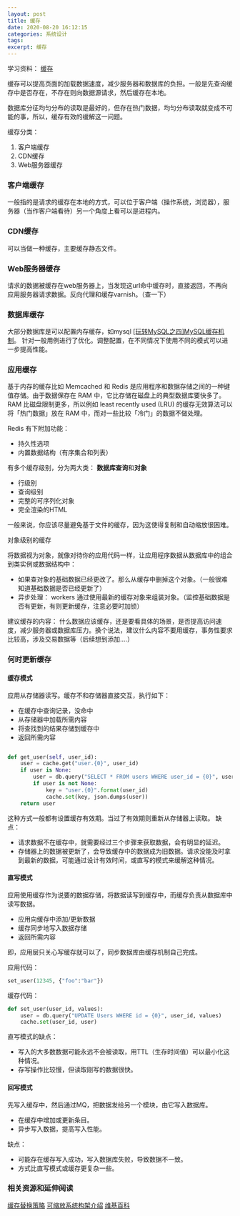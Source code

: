 ```yaml
---
layout: post
title: 缓存
date: 2020-08-20 16:12:15
categories: 系统设计
tags: 
excerpt: 缓存
---
```





学习资料：
[缓存](https://github.com/donnemartin/system-design-primer/blob/master/README-zh-Hans.md#%E7%BC%93%E5%AD%98)

缓存可以提高页面的加载数据速度，减少服务器和数据库的负担。一般是先查询缓存中是否存在，不存在则向数据源请求，然后缓存在本地。

数据库分征均匀分布的读取是最好的，但存在热门数据，均匀分布读取就变成不可能的事，所以，缓存有效的缓解这一问题。 

缓存分类：

1. 客户端缓存
2. CDN缓存
3. Web服务器缓存 

### 客户端缓存

一般指的是请求的缓存在本地的方式，可以位于客户端（操作系统，浏览器），服务器（当作客户端看待）另一个角度上看可以是进程内。

### CDN缓存

 可以当做一种缓存，主要缓存静态文件。

### Web服务器缓存

请求的数据被缓存在web服务器上，当发现这url命中缓存时，直接返回，不再向应用服务器请求数据。反向代理和缓存varnish。（查一下）

### 数据库缓存

大部分数据库是可以配置内存缓存，如mysql [[玩转MySQL之四]MySQL缓存机制](https://zhuanlan.zhihu.com/p/55947158)。
针对一般用例进行了优化。调整配置，在不同情况下使用不同的模式可以进一步提高性能。

### 应用缓存

基于内存的缓存比如 Memcached 和 Redis 是应用程序和数据存储之间的一种键值存储。由于数据保存在 RAM 中，它比存储在磁盘上的典型数据库要快多了。RAM 比磁盘限制更多，所以例如 least recently used (LRU) 的缓存无效算法可以将「热门数据」放在 RAM 中，而对一些比较「冷门」的数据不做处理。

Redis 有下附加功能：

* 持久性选项
* 内置数据结构（有序集合和列表）

有多个缓存级别，分为两大类： **数据库查询**和**对象**

* 行级别
* 查询级别
* 完整的可序列化对象
* 完全渲染的HTML

一般来说，你应该尽量避免基于文件的缓存，因为这使得复制和自动缩放很困难。

对象级别的缓存

将数据视为对象，就像对待你的应用代码一样，让应用程序数据从数据库中的组合到类实例或数据结构中：

* 如果查对象的基础数据已经更改了。那么从缓存中删掉这个对象。（一般很难知道基础数据是否已经更新了）
* 异步处理： workers 通过使用最新的缓存对象来组装对象。（监控基础数据是否有更新，有则更新缓存，注意必要时加锁）

建议缓存的内容： 什么数据应该缓存，还是要看具体的场景，是否提高访问速度，减少服务器或数据库压力。换个说法，建议什么内容不要用缓存，事务性要求比较高，涉及交易数据等（后续想到添加....）

### 何时更新缓存

#### 缓存模式 

应用从存储器读写。缓存不和存储器直接交互，执行如下：

* 在缓存中查询记录，没命中
* 从存储器中加载所需内容
* 将查找到的结果存储到缓存中
* 返回所需内容

```python 

def get_user(self, user_id):
    user = cache.get("user.{0}", user_id)
    if user is None:
        user = db.query("SELECT * FROM users WHERE user_id = {0}", user_id)
        if user is not None:
            key = "user.{0}".format(user_id)
            cache.set(key, json.dumps(user))
    return user
```
这种方式一般都有设置缓存有效期。当过了有效期则重新从存储器上读取。
缺点：

* 请求数据不在缓存中，就需要经过三个步骤来获取数据，会有明显的延迟。
* 存储器上的数据被更新了，会导致缓存中的数据成为旧数据。请求没能及时拿到最新的数据，可能通过设计有效时间，或直写的模式来缓解这种情况。 

#### 直写模式

应用使用缓存作为说要的数据存储，将数据读写到缓存中，而缓存负责从数据库中读写数据。 

* 应用向缓存中添加/更新数据
* 缓存同步地写入数据存储
* 返回所需内容

即，应用层只关心写缓存就可以了，同步数据库由缓存机制自己完成。

应用代码： 

```python 
set_user(12345, {"foo":"bar"})
```
缓存代码： 

```python 
def set_user(user_id, values):
    user = db.query("UPDATE Users WHERE id = {0}", user_id, values)
    cache.set(user_id, user)
```

直写模式的缺点： 

* 写入的大多数数据可能永远不会被读取，用TTL（生存时间值）可以最小化这种情况。
* 存写操作比较慢，但读取刚写的数据很快。 

#### 回写模式

先写入缓存中，然后通过MQ，把数据发给另一个模块，由它写入数据库。 

* 在缓存中增加或更新条目。 
* 异步写入数据，提高写入性能。

缺点：

* 可能存在缓存写入成功，写入数据库失败，导致数据不一致。
* 方式比直写模式或缓存更复杂一些。

###  相关资源和延伸阅读

[缓存替换策略](https://en.wikipedia.org/wiki/Cache_replacement_policies)
[可缩放系统构架介绍](https://lethain.com/introduction-to-architecting-systems-for-scale/)
[维基百科](https://en.wikipedia.org/wiki/Cache_(computing))

